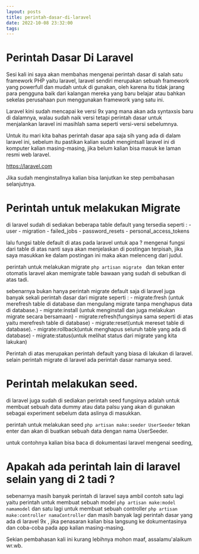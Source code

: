 ```yaml
---
layout: posts
title: perintah-dasar-di-laravel
date: 2022-10-08 23:32:00
tags:
---
```


# Perintah Dasar Di Laravel

Sesi kali ini saya akan membahas mengenai perintah dasar di salah satu framework PHP yaitu laravel, laravel sendiri merupakan sebuah framework yang powerfull dan mudah untuk di gunakan, oleh karena itu tidak jarang para pengguna baik dari kalangan mereka yang baru belajar atau bahkan sekelas perusahaan pun menggunakan framework yang satu ini.

Laravel kini sudah mencapai ke versi 9x yang mana akan ada syntaxsis baru di dalamnya, walau sudah naik versi tetapi perintah dasar untuk menjalankan laravel
ini masihlah sama seperti versi-versi sebelumnya.

Untuk itu mari kita bahas perintah dasar apa saja sih yang ada di dalam laravel ini, sebelum itu pastikan kalian sudah mengintsall laravel ini di komputer kalian masing-masing, jika belum kalian bisa masuk ke laman resmi web laravel.

https://laravel.com

Jika sudah menginstallnya kalian bisa lanjutkan ke step pembahasan selanjutnya.

# Perintah untuk melakukan Migrate
di laravel sudah di sediakan beberapa table default yang tersedia seperti :
    - user
    - migration
    - failed_jobs
    - password_resets
    - personal_access_tokens

lalu fungsi table default di atas pada laravel untuk apa ? mengenai fungsi dari table di atas nanti saya akan menjelaskan di postingan terpisah, jika saya masukkan ke dalam postingan ini maka akan melenceng dari judul.

perintah untuk melakukan migrate `php artisan migrate ` dan tekan enter otomatis laravel akan memigrate table bawaan yang sudah di sebutkan di atas tadi.

sebenarnya bukan hanya perintah migrate default saja di laravel juga banyak sekali perintah dasar dari migrate seperti :
    - migrate:fresh (untuk merefresh table di database dan mengulang migrate tanpa menghapus data di database.)
    - migrate:install (untuk menginstall dan juga melakukan migrate secara bersamaan)
    - migrate:refresh(fungsinya sama seperti di atas yaitu merefresh table di database)
    - migrate:reset(untuk mereset table di database).
    - migrate:rollback(untuk menghapus seluruh table yang ada di database)
    - migrate:status(untuk melihat status dari migrate yang kita lakukan)

Perintah di atas merupakan perintah default yang biasa di lakukan di laravel. selain perintah migrate di laravel ada perintah dasar namanya seed.

# Perintah melakukan seed.

di laravel juga sudah di sediakan perintah seed fungsinya adalah untuk membuat sebuah data dummy atau data palsu yang akan di gunakan sebagai experiment sebelum data aslinya di masukkan.

perintah untuk melakukan seed `php artisan make:seeder UserSeeder` tekan enter dan akan di buatkan sebuah data dengan nama UserSeeder.

untuk contohnya kalian bisa baca di dokumentasi laravel mengenai seeding,

# Apakah ada perintah lain di laravel selain yang di 2 tadi ?

sebenarnya masih banyak perintah di laravel saya ambil contoh satu lagi yaitu perintah untuk membuat sebuah model `php artisan make:model namamodel` dan satu lagi untuk membuat sebuah controller `php artisan make:controller namaController` dan masih banyak lagi perintah dasar yang ada di laravel 9x , jika penasaran kalian bisa langsung ke dokumentasinya dan coba-coba pada app kalian masing-masing.

Sekian pembahasan kali ini kurang lebihnya mohon maaf, assalamu'alaikum wr.wb.


